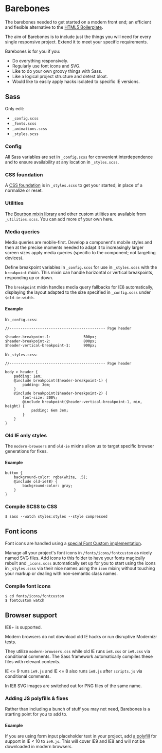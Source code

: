 # Barebones

The barebones needed to get started on a modern front end; an efficient and flexible alternative to the [HTML5 Boilerplate](http://html5boilerplate.com).

The aim of Barebones is to include just the things you will need for every single responsive project. Extend it to meet your specific requirements.

Barebones is for you if you:

- Do everything responsively.
- Regularly use font icons and SVG.
- Like to do your own groovy things with Sass.
- Like a logical project structure and detest bloat.
- Would like to easily apply hacks isolated to specific IE versions.

## Sass

Only edit:

- `_config.scss`
- `_fonts.scss`
- `_animations.scss`
- `_styles.scss`

### Config

All Sass variables are set in `_config.scss` for convenient interdependence and to ensure availability at any location in `_styles.scss`.

### CSS foundation

A [CSS foundation](http://jaydenseric.com/blog/forget-normalize-or-resets-lay-your-own-css-foundation) is in `_styles.scss` to get your started, in place of a normalize or reset.

### Utilities

The [Bourbon mixin library](http://bourbon.io) and other custom utilities are available from `_utilities.scss`. You can add more of your own here.

### Media queries

Media queries are mobile-first. Develop a component's mobile styles and then at the precise moments needed to adapt it to increasingly larger screen sizes apply media queries (specific to the component; not targeting devices).

Define breakpoint variables in `_config.scss` for use in `_styles.scss` with the `breakpoint` mixin. This mixin can handle horizontal or vertical breakpoints, responding up or down.

The `breakpoint` mixin handles media query fallbacks for IE8 automatically, displaying the layout adapted to the size specified in `_config.scss` under `$old-ie-width`.

#### Example

In `_config.scss`:

    //-------------------------------------------- Page header

    $header-breakpoint-1:				500px;
    $header-breakpoint-2:				800px;
    $header-vertical-breakpoint-1:		900px;

In `_styles.scss`:

    //-------------------------------------------- Page header
    
	body > header {
		padding: 1em;
		@include breakpoint($header-breakpoint-1) {
    	    padding: 3em;
        }
        @include breakpoint($header-breakpoint-2) {
    	    font-size: 200%;
    	    @include breakpoint($header-vertical-breakpoint-1, min, height) {
    	    	padding: 6em 3em;
            }
        }
	}

### Old IE only styles

The `modern-browsers` and `old-ie` mixins allow us to target specific browser generations for fixes.

#### Example

    button {
    	background-color: rgba(white, .5);
    	@include old-ie(8) {
    		background-color: gray;
    	}
    }

### Compile SCSS to CSS

    $ sass --watch styles:styles --style compressed

## Font icons

Font icons are handled using a [special Font Custom implementation](http://jaydenseric.com/blog/font-icons-like-a-boss-with-sass-and-font-custom).

Manage all your project's font icons in `/fonts/icons/fontcustom` as nicely named SVG files. Add icons to this folder to have your fonts magically rebuilt and `_icons.scss` automatically set up for you to start using the icons in `_styles.scss` via their nice names using the `icon` mixin; without touching your markup or dealing with non-semantic class names.

### Compile font icons

    $ cd fonts/icons/fontcustom
    $ fontcustom watch

## Browser support

IE8+ is supported.

Modern browsers do not download old IE hacks or run disruptive Modernizr tests.

They utilize `modern-browsers.css` while old IE runs `ie8.css` or `ie9.css` via conditional comments. The Sass framework automatically compiles these files with relevant contents.

IE <= 9 runs `ie9.js` and IE <= 8 also runs `ie8.js` after `scripts.js` via conditional comments.

In IE8 SVG images are switched out for PNG files of the same name.

### Adding JS polyfills & fixes

Rather than including a bunch of stuff you may not need, Barebones is a starting point for you to add to.

#### Example

If you are using form input placeholder text in your project, add [a polyfill](http://mths.be/placeholder) for support in IE < 10 to `ie9.js`. This will cover IE9 and IE8 and will not be downloaded in modern browsers.